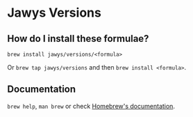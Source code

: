 # Jawys Versions

## How do I install these formulae?

`brew install jawys/versions/<formula>`

Or `brew tap jawys/versions` and then `brew install <formula>`.

## Documentation

`brew help`, `man brew` or check [Homebrew's documentation](https://docs.brew.sh).
